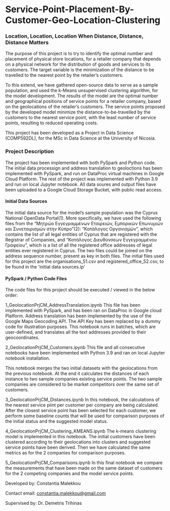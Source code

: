 # Service-Point-Placement-By-Customer-Geo-Location-Clustering
### Location, Location, Location When Distance, Distance, Distance Matters 

The purpose of this project is to try to identify the optimal number and placement of physical store locations, for a retailer company that depends on a physical network for the distribution of goods and services to its customers. The target variable is the minimization of the distance to be travelled to the nearest point by the retailer’s customers. 

To this extend, we have gathered open-source data to serve as a sample population, and used the k-Means unsupervised clustering algorithm, for the model development. The results of the model are the optimal number and geographical positions of service points for a retailer company, based on the geolocations of the retailer’s customers. The service points proposed by the developed model minimize the distance-to-be-travelled by the customers to the nearest service point, with the least number of service points, resulting to reduced operating costs. 

This project has been developed as a Project in Data Science (COMP592DL), for the MSc in Data Science at the University of Nicosia.

### Project Description

The project has been implemented with both PySpark and Python code. The initial data processign and address translation to geoloctions has been implemented with PySpark, and run on DataProc virtual machines in Google Cloud Platform. The rest of the project was implemented with Python 3.9 and run on local Jupyter notebook. All data soures and output files have been uploaded to a Google Cloud Storage Bucket, with public read access.

#### Initial Data Sources

The initial data source for the model’s sample population was the Cyprus National OpenData Portal(1). More specifically, we have used the following files from the “Μητρώο Εγγεγραμμένων Εταιρειών, Εμπορικών Επωνυμιών και Συνεταιρισμών στην Κύπρο”(2): “Κατάλογος Οργανισμών”, which contains the list of all legal entities of Cyprus that are registered with the Registrar of Companies, and “Κατάλογος Διευθύνσεων Εγγεγραμμένου Γραφείου”, which is a list of all the registered office addresses of legal entities ever registered in Cyprus. The two files could be joined on the address sequence number, present as key in both files. The initial files used for this project are the organisations_51.csv and registered_office_52.csv, to be found in the 'initial data sources.ip'

#### PySpark / Python Code Files

The code files for this project should be executed / viewed in the below order:

1_GeolocationPrjCM_AddressTranslation.ipynb
This file has been implemented with PySpark, and has been ran on DataProc in Google cloud Platform. Address translation has been implemented by the use of the Google Maps Geocoding API. The API Key has been replaced by a dummy code for illustration purposes.
This notebook runs in batches, which are user-defined, and translates all the text addresses provided to their geocoordinates.

2_GeolocationPrjCM_Customers.ipynb
This file and all consecutive notebooks have been implemented with Python 3.9 and ran on local Jupyter notebook installation. 

This notebook merges the two initial datasets with the geolocations from the previous notebook. At the end it calculates the distances of each instance to two sample companies existing service points. The two sample companies are considered to be market competitors over the same set of customers.

3_GeolocationPrjCM_Distances.ipynb
In this notebook, the calculations of the nearest service piint per customer per company are being calculated. After the closest service point has been selected for each customer, we perform some baseline counts that will be used for comparison purposes of the initial status and the suggested model status. 

4_GeolocationPrjCM_Clustering_KMEANS.ipynb
The k-means clustering model is implemented in this notebook. The initial customers have been clustered according to their geolocations into clusters and suggested service points have been derived. Then we have calculated the same metrics as for the 2 companies for comparison purposes. 

5_GeolocationPrjCM_Comparisons.ipynb
In this final notebook we compare the measurements that have been made on the same dataset of customers for the 2 competing companies and the model service points. 

Developed by: Constantia Malekkou

Contact email: constantia.malekkou@gmail.com

Supervised by: Dr. Demetris Trihinas
